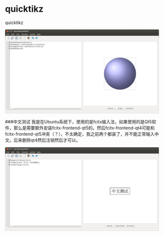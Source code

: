 quicktikz
====

quicktikz 


![](examples/quicktikz.png)

###中文测试
我是在Ubuntu系统下，使用的是fcitx输入法，如果使用的是Qt5软件，那么是需要额外安装fcitx-frontend-qt5的。然后fcitx-frontend-qt4可能和fcitx-frontend-qt5冲突（？），不太确定，我之前两个都装了，并不能正常输入中文。后来删除qt4然后注销然后才可以。 

![](examples/quicktikz2.png)